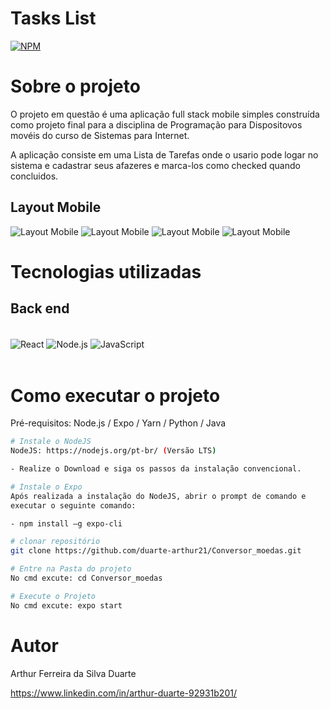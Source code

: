 # Tasks List

[![NPM](https://img.shields.io/npm/l/react)](https://github.com/duarte-arthur21/project-laravel/blob/main/LICENCE)

# Sobre o projeto

O projeto em questão é uma aplicação full stack mobile simples construída como projeto final para a disciplina de Programação para Dispositovos movéis do curso de Sistemas para Internet.

A aplicação consiste em uma Lista de Tarefas onde o usario pode logar no sistema e cadastrar seus afazeres e marca-los como checked quando concluidos. 


## Layout Mobile
![Layout Mobile](https://github.com/duarte-arthur21/TasksList/blob/main/assets/Imagem3.png)
![Layout Mobile](https://github.com/duarte-arthur21/TasksList/blob/main/assets/Imagem4.png)
![Layout Mobile](https://github.com/duarte-arthur21/TasksList/blob/main/assets/Imagem1.png)
![Layout Mobile](https://github.com/duarte-arthur21/TasksList/blob/main/assets/Imagem2.png)



# Tecnologias utilizadas
## Back end
<div style="display:inline_block"></br>
    <img align="center" alt="React" src="https://img.shields.io/badge/React_Native-20232A?style=for-the-badge&logo=react&logoColor=61DAFB">
    <img align="center" alt="Node.js" src="https://img.shields.io/badge/Node.js-43853D?style=for-the-badge&logo=node.js&logoColor=white">
    <img align="center" alt="JavaScript" src="https://img.shields.io/badge/JavaScript-323330?style=for-the-badge&logo=javascript&logoColor=F7DF1E">
</div></br>

# Como executar o projeto

Pré-requisitos: Node.js / Expo / Yarn / Python / Java

```bash
# Instale o NodeJS
NodeJS: https://nodejs.org/pt-br/ (Versão LTS)

- Realize o Download e siga os passos da instalação convencional.

```
```bash
# Instale o Expo
Após realizada a instalação do NodeJS, abrir o prompt de comando e
executar o seguinte comando:

- npm install –g expo-cli
```

```bash
# clonar repositório
git clone https://github.com/duarte-arthur21/Conversor_moedas.git

```

```bash
# Entre na Pasta do projeto
No cmd excute: cd Conversor_moedas

# Execute o Projeto
No cmd excute: expo start

```

# Autor

Arthur Ferreira da Silva Duarte

https://www.linkedin.com/in/arthur-duarte-92931b201/
